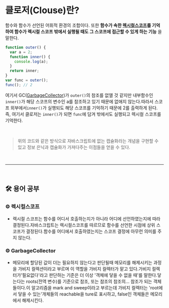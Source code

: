 # 클로저(Clouse)란?


함수와 함수가 선언된 어휘적 환경의 조합이다.
또한 **함수가 속한 [렉시컬스코프](#gear-렉시컬스코프)를 기억하여 함수가 렉시컬 스코프 밖에서 실행될 때도 그 스코프에 접근할 수 있게 하는 기능** 을 말한다.

```javascript
function outer() {
  var a = 2;
  function inner() {
    console.log(a);
  }
  return inner;
}
var func = outer();
func(); // 2
```

여기서 GC([GarbageCollector](#gear-GarbageCollector))가 `outer()`의 참조를 없앨 것 같지만 내부함수인 `inner()`가 해당 스코프의 변수인 a를 참조하고 있기 때문에 없애지 않는다.따라서 스코프 외부에서`inner()`가 실행되도 해당 스코프를 기억하기 때문에 2를 출력하게 된다. 즉, 여기서 클로저는 `inner()`가 되면 `func`에 담겨 밖에서도 실행되고 렉시컬 스코프를 기억한다.

<br>

> 위의 코드와 같은 방식으로 자바스크립트에 없는 캡슐화라는 개념을 구현할 수 있고 정보 은닉과 캡슐화가 가져다주는 이점들을 얻을 수 있다.

<br>

---

<br>

## :hammer_and_wrench: 용어 공부

### :gear: 렉시컬스코프

- 렉시컬 스코프는 함수를 어디서 호출하는지가 아니라 어디에 선언하였는지에 따라 결정된다.자바스크립트는 렉시컬스코프를 따르므로 함수를 선언한 시점에 상위 스코프가 결정된다.함수를 어디에서 호출하였는지는 스코프 결정에 아무런 의미를 주지 않는다.

### :gear: GarbageCollector

- 메모리에 할당된 값이 더는 필요하지 않는다고 판단될때 메모리를 해제시키는 과정을 가비지 컬렉션이라고 부르며 이 역할을 가비지 컬렉터가 맡고 있다.가비지 컬렉터가'필요없다'라고 판단하는 기준은 더 이상 '객체에 닿을 수 없을 때'를 말한다.닿는다는 roots(전역 변수)를 기준으로 참조, 또는 참조의 참조의... 참조가 되는 객체들이다.이 알고리즘을 mark and sweep이라고 부르는데 가비지 컬렉터는 'root에서 닿을 수 있는'개체들의 reachable을 ture로 표시하고, false인 객체들은 메모리에서 해제시킨다.

<br>
